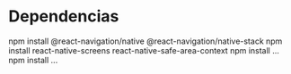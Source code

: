 # Dependencias
npm install @react-navigation/native @react-navigation/native-stack
npm install react-native-screens react-native-safe-area-context
npm install ...
npm install ...
